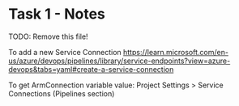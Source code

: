 # Task 1 - Notes

TODO: Remove this file!

To add a new Service Connection
https://learn.microsoft.com/en-us/azure/devops/pipelines/library/service-endpoints?view=azure-devops&tabs=yaml#create-a-service-connection

To get ArmConnection variable value:
Project Settings > Service Connections (Pipelines section)